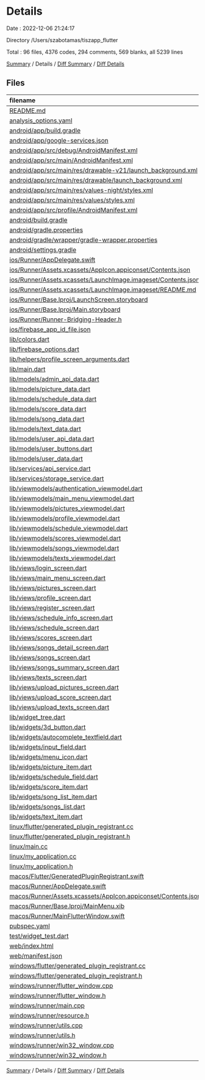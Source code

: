 # Details

Date : 2022-12-06 21:24:17

Directory /Users/szabotamas/tiszapp_flutter

Total : 96 files,  4376 codes, 294 comments, 569 blanks, all 5239 lines

[Summary](results.md) / Details / [Diff Summary](diff.md) / [Diff Details](diff-details.md)

## Files
| filename | language | code | comment | blank | total |
| :--- | :--- | ---: | ---: | ---: | ---: |
| [README.md](/README.md) | Markdown | 10 | 0 | 7 | 17 |
| [analysis_options.yaml](/analysis_options.yaml) | YAML | 3 | 23 | 4 | 30 |
| [android/app/build.gradle](/android/app/build.gradle) | Groovy | 55 | 7 | 13 | 75 |
| [android/app/google-services.json](/android/app/google-services.json) | JSON | 83 | 0 | 0 | 83 |
| [android/app/src/debug/AndroidManifest.xml](/android/app/src/debug/AndroidManifest.xml) | XML | 4 | 4 | 1 | 9 |
| [android/app/src/main/AndroidManifest.xml](/android/app/src/main/AndroidManifest.xml) | XML | 28 | 6 | 1 | 35 |
| [android/app/src/main/res/drawable-v21/launch_background.xml](/android/app/src/main/res/drawable-v21/launch_background.xml) | XML | 4 | 7 | 2 | 13 |
| [android/app/src/main/res/drawable/launch_background.xml](/android/app/src/main/res/drawable/launch_background.xml) | XML | 4 | 7 | 2 | 13 |
| [android/app/src/main/res/values-night/styles.xml](/android/app/src/main/res/values-night/styles.xml) | XML | 9 | 9 | 1 | 19 |
| [android/app/src/main/res/values/styles.xml](/android/app/src/main/res/values/styles.xml) | XML | 9 | 9 | 1 | 19 |
| [android/app/src/profile/AndroidManifest.xml](/android/app/src/profile/AndroidManifest.xml) | XML | 4 | 4 | 1 | 9 |
| [android/build.gradle](/android/build.gradle) | Groovy | 28 | 2 | 5 | 35 |
| [android/gradle.properties](/android/gradle.properties) | Properties | 3 | 0 | 1 | 4 |
| [android/gradle/wrapper/gradle-wrapper.properties](/android/gradle/wrapper/gradle-wrapper.properties) | Properties | 5 | 0 | 1 | 6 |
| [android/settings.gradle](/android/settings.gradle) | Groovy | 8 | 0 | 4 | 12 |
| [ios/Runner/AppDelegate.swift](/ios/Runner/AppDelegate.swift) | Swift | 12 | 0 | 2 | 14 |
| [ios/Runner/Assets.xcassets/AppIcon.appiconset/Contents.json](/ios/Runner/Assets.xcassets/AppIcon.appiconset/Contents.json) | JSON | 122 | 0 | 1 | 123 |
| [ios/Runner/Assets.xcassets/LaunchImage.imageset/Contents.json](/ios/Runner/Assets.xcassets/LaunchImage.imageset/Contents.json) | JSON | 23 | 0 | 1 | 24 |
| [ios/Runner/Assets.xcassets/LaunchImage.imageset/README.md](/ios/Runner/Assets.xcassets/LaunchImage.imageset/README.md) | Markdown | 3 | 0 | 2 | 5 |
| [ios/Runner/Base.lproj/LaunchScreen.storyboard](/ios/Runner/Base.lproj/LaunchScreen.storyboard) | XML | 36 | 1 | 1 | 38 |
| [ios/Runner/Base.lproj/Main.storyboard](/ios/Runner/Base.lproj/Main.storyboard) | XML | 25 | 1 | 1 | 27 |
| [ios/Runner/Runner-Bridging-Header.h](/ios/Runner/Runner-Bridging-Header.h) | C++ | 1 | 0 | 1 | 2 |
| [ios/firebase_app_id_file.json](/ios/firebase_app_id_file.json) | JSON | 7 | 0 | 0 | 7 |
| [lib/colors.dart](/lib/colors.dart) | Dart | 26 | 0 | 4 | 30 |
| [lib/firebase_options.dart](/lib/firebase_options.dart) | Dart | 56 | 12 | 4 | 72 |
| [lib/helpers/profile_screen_arguments.dart](/lib/helpers/profile_screen_arguments.dart) | Dart | 7 | 0 | 3 | 10 |
| [lib/main.dart](/lib/main.dart) | Dart | 67 | 2 | 6 | 75 |
| [lib/models/admin_api_data.dart](/lib/models/admin_api_data.dart) | Dart | 14 | 0 | 3 | 17 |
| [lib/models/picture_data.dart](/lib/models/picture_data.dart) | Dart | 20 | 0 | 4 | 24 |
| [lib/models/schedule_data.dart](/lib/models/schedule_data.dart) | Dart | 29 | 0 | 3 | 32 |
| [lib/models/score_data.dart](/lib/models/score_data.dart) | Dart | 27 | 0 | 6 | 33 |
| [lib/models/song_data.dart](/lib/models/song_data.dart) | Dart | 5 | 0 | 2 | 7 |
| [lib/models/text_data.dart](/lib/models/text_data.dart) | Dart | 23 | 0 | 5 | 28 |
| [lib/models/user_api_data.dart](/lib/models/user_api_data.dart) | Dart | 17 | 0 | 3 | 20 |
| [lib/models/user_buttons.dart](/lib/models/user_buttons.dart) | Dart | 8 | 0 | 3 | 11 |
| [lib/models/user_data.dart](/lib/models/user_data.dart) | Dart | 25 | 0 | 5 | 30 |
| [lib/services/api_service.dart](/lib/services/api_service.dart) | Dart | 132 | 0 | 36 | 168 |
| [lib/services/storage_service.dart](/lib/services/storage_service.dart) | Dart | 27 | 1 | 3 | 31 |
| [lib/viewmodels/authentication_viewmodel.dart](/lib/viewmodels/authentication_viewmodel.dart) | Dart | 112 | 0 | 14 | 126 |
| [lib/viewmodels/main_menu_viewmodel.dart](/lib/viewmodels/main_menu_viewmodel.dart) | Dart | 95 | 1 | 11 | 107 |
| [lib/viewmodels/pictures_viewmodel.dart](/lib/viewmodels/pictures_viewmodel.dart) | Dart | 54 | 1 | 10 | 65 |
| [lib/viewmodels/profile_viewmodel.dart](/lib/viewmodels/profile_viewmodel.dart) | Dart | 33 | 1 | 6 | 40 |
| [lib/viewmodels/schedule_viewmodel.dart](/lib/viewmodels/schedule_viewmodel.dart) | Dart | 43 | 0 | 6 | 49 |
| [lib/viewmodels/scores_viewmodel.dart](/lib/viewmodels/scores_viewmodel.dart) | Dart | 58 | 1 | 10 | 69 |
| [lib/viewmodels/songs_viewmodel.dart](/lib/viewmodels/songs_viewmodel.dart) | Dart | 23 | 0 | 5 | 28 |
| [lib/viewmodels/texts_viewmodel.dart](/lib/viewmodels/texts_viewmodel.dart) | Dart | 38 | 1 | 6 | 45 |
| [lib/views/login_screen.dart](/lib/views/login_screen.dart) | Dart | 161 | 0 | 16 | 177 |
| [lib/views/main_menu_screen.dart](/lib/views/main_menu_screen.dart) | Dart | 95 | 0 | 4 | 99 |
| [lib/views/pictures_screen.dart](/lib/views/pictures_screen.dart) | Dart | 47 | 0 | 5 | 52 |
| [lib/views/profile_screen.dart](/lib/views/profile_screen.dart) | Dart | 111 | 0 | 3 | 114 |
| [lib/views/register_screen.dart](/lib/views/register_screen.dart) | Dart | 160 | 0 | 10 | 170 |
| [lib/views/schedule_info_screen.dart](/lib/views/schedule_info_screen.dart) | Dart | 25 | 0 | 4 | 29 |
| [lib/views/schedule_screen.dart](/lib/views/schedule_screen.dart) | Dart | 93 | 0 | 7 | 100 |
| [lib/views/scores_screen.dart](/lib/views/scores_screen.dart) | Dart | 93 | 0 | 5 | 98 |
| [lib/views/songs_detail_screen.dart](/lib/views/songs_detail_screen.dart) | Dart | 52 | 0 | 2 | 54 |
| [lib/views/songs_screen.dart](/lib/views/songs_screen.dart) | Dart | 53 | 0 | 5 | 58 |
| [lib/views/songs_summary_screen.dart](/lib/views/songs_summary_screen.dart) | Dart | 54 | 0 | 7 | 61 |
| [lib/views/texts_screen.dart](/lib/views/texts_screen.dart) | Dart | 41 | 0 | 4 | 45 |
| [lib/views/upload_pictures_screen.dart](/lib/views/upload_pictures_screen.dart) | Dart | 80 | 0 | 6 | 86 |
| [lib/views/upload_score_screen.dart](/lib/views/upload_score_screen.dart) | Dart | 148 | 0 | 7 | 155 |
| [lib/views/upload_texts_screen.dart](/lib/views/upload_texts_screen.dart) | Dart | 90 | 0 | 6 | 96 |
| [lib/widget_tree.dart](/lib/widget_tree.dart) | Dart | 32 | 0 | 5 | 37 |
| [lib/widgets/3d_button.dart](/lib/widgets/3d_button.dart) | Dart | 122 | 1 | 10 | 133 |
| [lib/widgets/autocomplete_textfield.dart](/lib/widgets/autocomplete_textfield.dart) | Dart | 94 | 0 | 7 | 101 |
| [lib/widgets/input_field.dart](/lib/widgets/input_field.dart) | Dart | 82 | 0 | 8 | 90 |
| [lib/widgets/menu_icon.dart](/lib/widgets/menu_icon.dart) | Dart | 50 | 0 | 4 | 54 |
| [lib/widgets/picture_item.dart](/lib/widgets/picture_item.dart) | Dart | 33 | 0 | 4 | 37 |
| [lib/widgets/schedule_field.dart](/lib/widgets/schedule_field.dart) | Dart | 42 | 0 | 4 | 46 |
| [lib/widgets/score_item.dart](/lib/widgets/score_item.dart) | Dart | 62 | 0 | 4 | 66 |
| [lib/widgets/song_list_item.dart](/lib/widgets/song_list_item.dart) | Dart | 19 | 0 | 3 | 22 |
| [lib/widgets/songs_list.dart](/lib/widgets/songs_list.dart) | Dart | 16 | 0 | 3 | 19 |
| [lib/widgets/text_item.dart](/lib/widgets/text_item.dart) | Dart | 40 | 0 | 4 | 44 |
| [linux/flutter/generated_plugin_registrant.cc](/linux/flutter/generated_plugin_registrant.cc) | C++ | 3 | 4 | 5 | 12 |
| [linux/flutter/generated_plugin_registrant.h](/linux/flutter/generated_plugin_registrant.h) | C++ | 5 | 5 | 6 | 16 |
| [linux/main.cc](/linux/main.cc) | C++ | 5 | 0 | 2 | 7 |
| [linux/my_application.cc](/linux/my_application.cc) | C++ | 74 | 11 | 20 | 105 |
| [linux/my_application.h](/linux/my_application.h) | C++ | 7 | 7 | 5 | 19 |
| [macos/Flutter/GeneratedPluginRegistrant.swift](/macos/Flutter/GeneratedPluginRegistrant.swift) | Swift | 12 | 3 | 4 | 19 |
| [macos/Runner/AppDelegate.swift](/macos/Runner/AppDelegate.swift) | Swift | 8 | 0 | 2 | 10 |
| [macos/Runner/Assets.xcassets/AppIcon.appiconset/Contents.json](/macos/Runner/Assets.xcassets/AppIcon.appiconset/Contents.json) | JSON | 68 | 0 | 1 | 69 |
| [macos/Runner/Base.lproj/MainMenu.xib](/macos/Runner/Base.lproj/MainMenu.xib) | XML | 343 | 0 | 1 | 344 |
| [macos/Runner/MainFlutterWindow.swift](/macos/Runner/MainFlutterWindow.swift) | Swift | 12 | 0 | 4 | 16 |
| [pubspec.yaml](/pubspec.yaml) | YAML | 29 | 57 | 16 | 102 |
| [test/widget_test.dart](/test/widget_test.dart) | Dart | 14 | 10 | 7 | 31 |
| [web/index.html](/web/index.html) | HTML | 37 | 16 | 6 | 59 |
| [web/manifest.json](/web/manifest.json) | JSON | 35 | 0 | 1 | 36 |
| [windows/flutter/generated_plugin_registrant.cc](/windows/flutter/generated_plugin_registrant.cc) | C++ | 3 | 4 | 5 | 12 |
| [windows/flutter/generated_plugin_registrant.h](/windows/flutter/generated_plugin_registrant.h) | C++ | 5 | 5 | 6 | 16 |
| [windows/runner/flutter_window.cpp](/windows/runner/flutter_window.cpp) | C++ | 45 | 4 | 13 | 62 |
| [windows/runner/flutter_window.h](/windows/runner/flutter_window.h) | C++ | 20 | 5 | 9 | 34 |
| [windows/runner/main.cpp](/windows/runner/main.cpp) | C++ | 30 | 4 | 10 | 44 |
| [windows/runner/resource.h](/windows/runner/resource.h) | C++ | 9 | 6 | 2 | 17 |
| [windows/runner/utils.cpp](/windows/runner/utils.cpp) | C++ | 53 | 2 | 10 | 65 |
| [windows/runner/utils.h](/windows/runner/utils.h) | C++ | 8 | 6 | 6 | 20 |
| [windows/runner/win32_window.cpp](/windows/runner/win32_window.cpp) | C++ | 183 | 15 | 48 | 246 |
| [windows/runner/win32_window.h](/windows/runner/win32_window.h) | C++ | 48 | 29 | 22 | 99 |

[Summary](results.md) / Details / [Diff Summary](diff.md) / [Diff Details](diff-details.md)